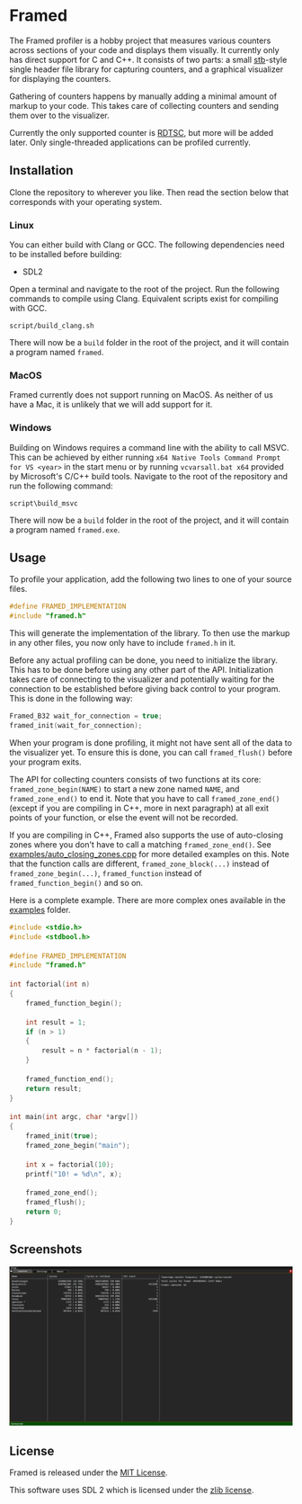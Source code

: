 # Framed

The Framed profiler is a hobby project that measures various counters across
sections of your code and displays them visually. It currently only has direct
support for C and C++.  It consists of two parts: a small [stb]-style single
header file library for capturing counters, and a graphical visualizer for
displaying the counters.

Gathering of counters happens by manually adding a minimal amount of markup to
your code. This takes care of collecting counters and sending them over to the
visualizer.

Currently the only supported counter is [RDTSC], but more will be added later.
Only single-threaded applications can be profiled currently.


## Installation

Clone the repository to wherever you like. Then read the
section below that corresponds with your operating system.

### Linux

You can either build with Clang or GCC. The following dependencies need to be
installed before building:

* SDL2

Open a terminal and navigate to the root of the project. Run the following
commands to compile using Clang. Equivalent scripts exist for
compiling with GCC.

```
script/build_clang.sh
```

There will now be a `build` folder in the root of the project, and it will
contain a program named `framed`.

### MacOS

Framed currently does not support running on MacOS. As neither of us have a
Mac, it is unlikely that we will add support for it.

### Windows

Building on Windows requires a command line with the ability to call MSVC.
This can be achieved by either running `x64 Native Tools Command Prompt for VS
<year>` in the start menu or by running `vcvarsall.bat x64` provided by
Microsoft's C/C++ build tools.  Navigate to the root of the repository and run
the following command:

```
script\build_msvc
```

There will now be a `build` folder in the root of the project, and it will
contain a program named `framed.exe`.


## Usage

To profile your application, add the following two lines to one of your source
files.

```c
#define FRAMED_IMPLEMENTATION
#include "framed.h"
```

This will generate the implementation of the library. To then use the markup in
any other files, you now only have to include `framed.h` in it.

Before any actual profiling can be done, you need to initialize the library.
This has to be done before using any other part of the API. Initialization
takes care of connecting to the visualizer and potentially waiting for the
connection to be established before giving back control to your program. This
is done in the following way:

```c
Framed_B32 wait_for_connection = true;
framed_init(wait_for_connection);
```

When your program is done profiling, it might not have sent all of the data to
the visualizer yet. To ensure this is done, you can call `framed_flush()`
before your program exits.

The API for collecting counters consists of two functions at its core:
`framed_zone_begin(NAME)` to start a new zone named `NAME`, and
`framed_zone_end()` to end it. Note that you have to call `framed_zone_end()`
(except if you are compiling in C++, more in next paragraph)
at all exit points of your function, or else the event will not be recorded.

If you are compiling in C++, Framed also supports the use of auto-closing zones where
you don't have to call a matching `framed_zone_end()`. See [examples/auto_closing_zones.cpp]
for more detailed examples on this. Note that the function calls are different, `framed_zone_block(...)`
instead of `framed_zone_begin(...)`, `framed_function` instead of `framed_function_begin()` and so on.

Here is a complete example. There are more complex ones available in the
[examples] folder.

```c
#include <stdio.h>
#include <stdbool.h>

#define FRAMED_IMPLEMENTATION
#include "framed.h"

int factorial(int n)
{
    framed_function_begin();

    int result = 1;
    if (n > 1)
    {
        result = n * factorial(n - 1);
    }

    framed_function_end();
    return result;
}

int main(int argc, char *argv[])
{
    framed_init(true);
    framed_zone_begin("main");

    int x = factorial(10);
    printf("10! = %d\n", x);

    framed_zone_end();
    framed_flush();
    return 0;
}
```

## Screenshots

![alt text](/screenshots/counters.png)

## License

Framed is released under the [MIT License].

This software uses SDL 2 which is licensed under the [zlib license].


[MIT License]:              /LICENSE
[RDTSC]:                    https://en.wikipedia.org/wiki/Time_Stamp_Counter
[examples]:                 /examples
[stb]:                      https://github.com/nothings/stb/blob/master/docs/stb_howto.txt
[zlib license]:             https://www.zlib.net/zlib_license.html
[examples/auto_closing_zones.cpp]: /examples/auto_closing_zones.cpp
